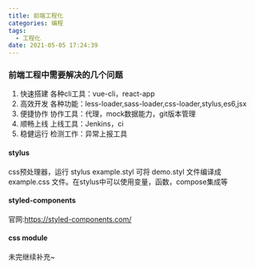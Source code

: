 ```yaml
---
title: 前端工程化 
categories: 编程
tags:
  - 工程化
date: 2021-05-05 17:24:39
---
```

### 前端工程中需要解决的几个问题
1. 快速搭建 各种cli工具：vue-cli，react-app
2. 高效开发 各种功能：less-loader,sass-loader,css-loader,stylus,es6,jsx
3. 便捷协作 协作工具：代理，mock数据能力，git版本管理
4. 顺畅上线 上线工具：Jenkins，ci
5. 稳健运行 检测工作：异常上报工具

#### stylus
css预处理器，运行 stylus example.styl 可将 demo.styl 文件编译成 example.css 文件。在stylus中可以使用变量，函数，compose集成等

#### styled-components
官网:https://styled-components.com/


#### css module

未完继续补充~
